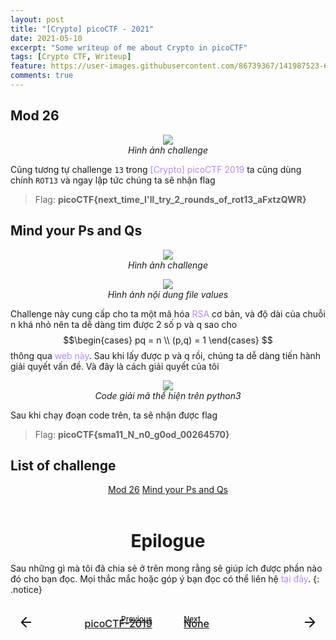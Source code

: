 ```yaml
---
layout: post
title: "[Crypto] picoCTF - 2021"
date: 2021-05-10
excerpt: "Some writeup of me about Crypto in picoCTF"
tags: [Crypto CTF, Writeup]
feature: https://user-images.githubusercontent.com/86739367/141987523-68a87eae-f4b0-4c0e-b40d-5c5415491fe9.png
comments: true
---
```


## Mod 26

<figure align="center">
	<a href="https://user-images.githubusercontent.com/86739367/141799298-44539a31-14af-4460-af4f-faae3dd36659.png"><img src="https://user-images.githubusercontent.com/86739367/141799298-44539a31-14af-4460-af4f-faae3dd36659.png"></a>
	<figcaption><a href="#" style="text-decoration: none"><i>Hình ảnh challenge</i></a></figcaption>
</figure>

Cũng tương tự challenge `13` trong <a href="https://hieuhdh.github.io/deuteri/CRYPTO-PicoCTF-2019/#13" title="" style="text-decoration: none; color:#bb86fc">[Crypto] picoCTF 2019</a> ta cũng dùng chính `ROT13` và ngay lập tức chúng ta sẽ nhận flag

> Flag: **picoCTF{next_time_I'll_try_2_rounds_of_rot13_aFxtzQWR}**

## Mind your Ps and Qs

<figure align="center">
	<a href="https://user-images.githubusercontent.com/86739367/141799930-206eedf8-8869-4ce5-b653-d5493caaea7a.png"><img src="https://user-images.githubusercontent.com/86739367/141799930-206eedf8-8869-4ce5-b653-d5493caaea7a.png"></a>
	<figcaption><a href="#" style = "text-decoration: none"><i>Hình ảnh challenge</i></a></figcaption>
</figure>

<figure align="center">
	<a href="https://user-images.githubusercontent.com/86739367/141800044-b8e10e3c-78cf-4049-8b97-1da4addb8f3a.png"><img src="https://user-images.githubusercontent.com/86739367/141800044-b8e10e3c-78cf-4049-8b97-1da4addb8f3a.png"></a>
	<figcaption><a href="#" style = "text-decoration: none"><i>Hình ảnh nội dung file values</i></a></figcaption>
</figure>

Challenge này cung cấp cho ta một mã hóa <a href="https://vi.wikipedia.org/wiki/RSA_(m%C3%A3_h%C3%B3a)" title="" style="text-decoration: none; color:#bb86fc">RSA</a> cơ bản, và độ dài của chuỗi n khá nhỏ nên ta dễ dàng tìm được 2 số p và q sao cho $$\begin{cases}   pq = n  \\   (p,q) = 1 \end{cases} $$ thông qua <a href="http://factordb.com/" style="text-decoration: none; color:#bb86fc">web này</a>. Sau khi lấy được p và q rồi, chúng ta dễ dàng tiến hành giải quyết vấn đề. Và đây là cách giải quyết của tôi

<figure align="center">
	<a href="https://user-images.githubusercontent.com/86739367/141800462-4a53140c-6272-485d-a22d-688c8c898b9e.png"><img src="https://user-images.githubusercontent.com/86739367/141800462-4a53140c-6272-485d-a22d-688c8c898b9e.png"></a>
	<figcaption><a href="#" style="text-decoration: none"><i>Code giải mã thể hiện trên python3</i></a></figcaption>
</figure>

Sau khi chạy đoạn code trên, ta sẽ nhận được flag

> Flag: **picoCTF{sma11_N_n0_g0od_00264570}**

## List of challenge

<div align="center">
  <div>
    <a href="https://play.picoctf.org/practice/challenge/144?category=2&originalEvent=34&page=1" class="btn btn-success">Mod 26</a> 
    <a href="https://play.picoctf.org/practice/challenge/162?category=2&originalEvent=34&page=1" class="btn btn-success">Mind your Ps and Qs</a>
  </div>
</div>

<br>
<h1 align="center">
  Epilogue
</h1> 

Sau những gì mà tôi đã chia sẻ ở trên mong rằng sẽ giúp ích được phần nào đó cho bạn đọc. Mọi thắc mắc hoặc góp ý bạn đọc có thể liên hệ <a href="https://hieuhdh.github.io/deuteri/" style="text-decoration: none; color:#bb86fc" >tại đây</a>.
{: .notice}

<br>
<div class="pre_next" style = "display: grid;grid-template-columns: 45% 45% 20px; grid-gap: 0 10%; font-weight: 500">
    <div class="item item1" style="text-align: right; position: relative;">
        <a href="https://hieuhdh.github.io/deuteri/Crypto-picoCTF-2019/" class="btn" style="width: 100%">
            <div style = "font-size: 12px; margin-bottom:-10px">Previous</div>
            <div style = "top:50%;bottom:50%; transform:translate(-50%, -50%); position: absolute; width: 25px; height:25px; left: 25px">
            	<svg viewBox="0 0 24 24" fill="none" stroke="currentColor" stroke-width="2" stroke-linecap="round" stroke-linejoin="round" preserveAspectRatio="xMidYMid meet" data-rnw-int- style="vertical-align: middle;"><path d="M19 12H5M12 19l-7-7 7-7"></path></svg>
            </div>
            <div style = "position: relative; font-size: 16px; font-weight: 500 ">picoCTF-2019</div>
        </a>
    </div>
    <div class="item item2" style="text-align: left; position: relative; ">
        <a href="#" class="btn" style="width: 100%">
        	<div style = "font-size: 12px; margin-bottom:-10px"> Next</div>
        	<div style = "top:50%;bottom:50%; transform:translate(-50%, -50%); position: absolute; width: 25px; height:25px; right: 0px"><svg viewBox="0 0 24 24" fill="none" stroke="currentColor" stroke-width="2" stroke-linecap="round" stroke-linejoin="round" style="vertical-align: middle;" ><path d="M5 12h14M12 5l7 7-7 7"></path></svg>
            </div>
        	<div style = "position: relative; font-size: 16px; font-weight: 500 ">None</div>
        </a>
    </div>
</div>


